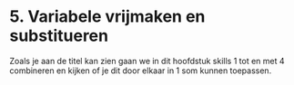 # 5. Variabele vrijmaken en substitueren

Zoals je aan de titel kan zien gaan we in dit hoofdstuk skills 1 tot en met 4 combineren en kijken of je dit door elkaar in 1 som kunnen toepassen. 

